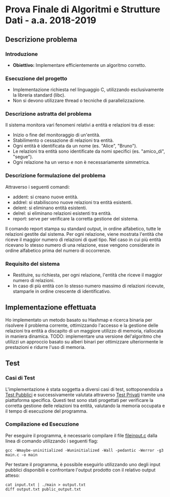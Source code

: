# Prova Finale di Algoritmi e Strutture Dati - a.a. 2018-2019

## Descrizione problema
### Introduzione
- **Obiettivo:** Implementare efficientemente un algoritmo corretto.

### Esecuzione del progetto
- Implementazione richiesta nel linguaggio C, utilizzando esclusivamente la libreria standard (libc).
- Non si devono utilizzare thread o tecniche di parallelizzazione.

### Descrizione astratta del problema
Il sistema monitora vari fenomeni relativi a entità e relazioni tra di esse:
- Inizio o fine del monitoraggio di un'entità.
- Stabilimento o cessazione di relazioni tra entità.
- Ogni entità è identificata da un nome (es. "Alice", "Bruno").
- Le relazioni tra entità sono identificate da nomi specifici (es. "amico_di", "segue").
- Ogni relazione ha un verso e non è necessariamente simmetrica.

### Descrizione formulazione del problema
Attraverso i seguenti comandi:

  -  addent: si creano nuove entità.
  -  addrel: si stabiliscono nuove relazioni tra entità esistenti.
  -  delent: si eliminano entità esistenti.
  -  delrel: si eliminano relazioni esistenti tra entità.
  -  report: serve per verificare la corretta gestione del sistema.

Il comando report stampa su standard output, in ordine alfabetico, tutte le relazioni gestite dal sistema. Per ogni relazione, viene mostrata l'entità che riceve il maggior numero di relazioni di quel tipo. Nel caso in cui più entità ricevano lo stesso numero di una relazione, esse vengono considerate in ordine alfabetico prima del numero di occorrenze.

### Requisito del sistema
- Restituire, su richiesta, per ogni relazione, l'entità che riceve il maggior numero di relazioni.
- In caso di più entità con lo stesso numero massimo di relazioni ricevute, stamparle in ordine crescente di identificativo.

## Implementazione effettuata
Ho implementato un metodo basato su Hashmap e ricerca binaria per risolvere il problema corrente, ottimizzando l'accesso e la gestione delle relazioni tra entità a discapito di un maggiore utilizzo di memoria, riallocata in maniera dinamica.
TODO: implementare una versione del'algoritmo che utilizzi un approccio basato su alberi binari per ottimizzare ulteriormente le prestazioni e ridurre l'uso di memoria.

## Test
### Casi di Test
L'implementazione è stata soggetta a diversi casi di test, sottoponendola a [Test Pubblici](https://github.com/gaggioaxel/Progetto-API-2019/tree/main/Public_Tests) e successivamente valutata attraverso [Test Privati](https://github.com/gaggioaxel/Progetto-API-2019/tree/main/Private_Tests) tramite una piattaforma specifica. Questi test sono stati progettati per verificare la corretta gestione delle relazioni tra entità, valutando la memoria occupata e il tempo di esecuzione del programma.


### Compilazione ed Esecuzione
Per eseguire il programma, è necessario compilare il file [fileinput.c](https://github.com/gaggioaxel/Progetto-API-2019/blob/main/Source/fileinput.c) dalla linea di comando utilizzando i seguenti flag:

`gcc -Wmaybe-uninitialized -Wuninitialized -Wall -pedantic -Werror -g3 main.c -o main`

Per testare il programma, è possibile eseguirlo utilizzando uno degli input pubblici disponibili e confrontare l'output prodotto con il relativo output atteso:

```
cat input.txt | ./main > output.txt
diff output.txt public_output.txt
```